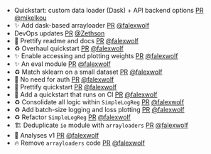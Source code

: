 - Quickstart: custom data loader (Dask) + API backend options [PR](https://github.com/laminlabs/modlyn/pull/26) [@mikelkou](https://github.com/mikelkou)
- ✨ Add dask-based arrayloader [PR](https://github.com/laminlabs/modlyn/pull/23) [@falexwolf](https://github.com/falexwolf)
- DevOps updates [PR](https://github.com/laminlabs/modlyn/pull/25) [@Zethson](https://github.com/Zethson)
- 💄 Prettify readme and docs [PR](https://github.com/laminlabs/modlyn/pull/22) [@falexwolf](https://github.com/falexwolf)
- ♻️ Overhaul quickstart [PR](https://github.com/laminlabs/modlyn/pull/21) [@falexwolf](https://github.com/falexwolf)
- ✨ Enable accessing and plotting weights [PR](https://github.com/laminlabs/modlyn/pull/20) [@falexwolf](https://github.com/falexwolf)
- ✨ An eval module [PR](https://github.com/laminlabs/modlyn/pull/19) [@falexwolf](https://github.com/falexwolf)
- ♻️ Match sklearn on a small dataset [PR](https://github.com/laminlabs/modlyn/pull/18) [@falexwolf](https://github.com/falexwolf)
- 👷 No need for auth [PR](https://github.com/laminlabs/modlyn/pull/17) [@falexwolf](https://github.com/falexwolf)
- 💄 Prettify quickstart [PR](https://github.com/laminlabs/modlyn/pull/16) [@falexwolf](https://github.com/falexwolf)
- 📝 Add a quickstart that runs on CI [PR](https://github.com/laminlabs/modlyn/pull/15) [@falexwolf](https://github.com/falexwolf)
- ♻️ Consolidate all logic within `SimpleLogReg` [PR](https://github.com/laminlabs/modlyn/pull/14) [@falexwolf](https://github.com/falexwolf)
- ♻️ Add batch-size logging and loss plotting [PR](https://github.com/laminlabs/modlyn/pull/13) [@falexwolf](https://github.com/falexwolf)
- ♻️ Refactor `SimpleLogReg` [PR](https://github.com/laminlabs/modlyn/pull/12) [@falexwolf](https://github.com/falexwolf)
- 🏗️ Deduplicate `io` module with `arrayloaders` [PR](https://github.com/laminlabs/modlyn/pull/11) [@falexwolf](https://github.com/falexwolf)
- 🚧 Analyses v1 [PR](https://github.com/laminlabs/modlyn/pull/8) [@falexwolf](https://github.com/falexwolf)
- 🔥 Remove `arrayloaders` code [PR](https://github.com/laminlabs/modlyn/pull/9) [@falexwolf](https://github.com/falexwolf)
